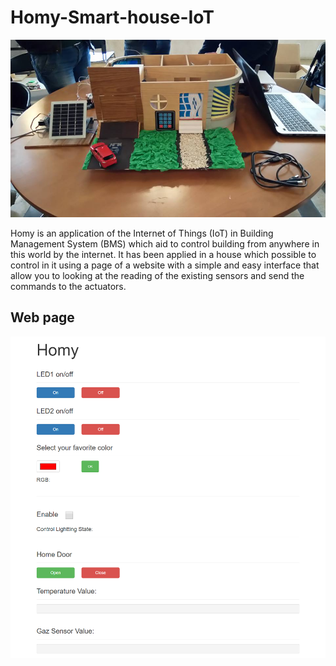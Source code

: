 # Homy-Smart-house-IoT

![](Images/17498499_400699960303491_7576682524875376148_n.jpg)

Homy is an application of the Internet of Things (IoT) in Building Management System (BMS) which aid to control building from anywhere in this world by the internet.
It has been applied in a house which possible to control in it using a page of a website with a simple and easy interface that allow you to looking at the reading of the existing sensors and send the commands to the actuators.

## Web page

![](Images/web.png)
